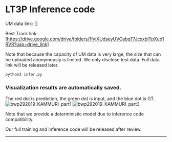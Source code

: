# LT3P Inference code

UM data link: []

Best Track link: [https://drive.google.com/drive/folders/1fyiXUdseyUVCabqT7JcxxblTpXup1RVR?usp=drive_link]

Note that because the capacity of UM data is very large, the size that can be uploaded anonymously is limited.  We only disclose test data.
Full data link will be released later.

```bash
python3 infer.py
```

### Visualization results are automatically saved. 

The red dot is prediction, the green dot is input, and the blue dot is GT.
![bwp292019_KAMMURI_part1](https://github.com/iclr2024submit/LT3P/assets/146421749/2707dc71-27fc-4df6-b263-ce8165f0bd8d)
![bwp292019_KAMMURI_part3](https://github.com/iclr2024submit/LT3P/assets/146421749/4f0da225-47eb-4a3b-b4d0-5348284ddc7a)


Note that we provide a deterministic model due to inference code compatibility.

Our full training and inference code will be released after review.
***
